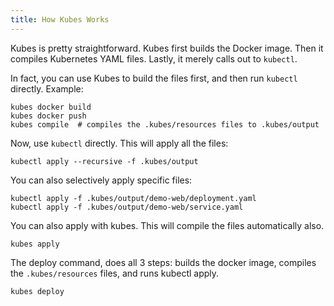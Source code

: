 ```yaml
---
title: How Kubes Works
---
```


Kubes is pretty straightforward. Kubes first builds the Docker image. Then it compiles Kubernetes YAML files. Lastly, it merely calls out to `kubectl`.

In fact, you can use Kubes to build the files first, and then run `kubectl` directly. Example:

    kubes docker build
    kubes docker push
    kubes compile  # compiles the .kubes/resources files to .kubes/output

Now, use `kubectl` directly. This will apply all the files:

    kubectl apply --recursive -f .kubes/output

You can also selectively apply specific files:

    kubectl apply -f .kubes/output/demo-web/deployment.yaml
    kubectl apply -f .kubes/output/demo-web/service.yaml

You can also apply with kubes. This will compile the files automatically also.

    kubes apply

The deploy command, does all 3 steps: builds the docker image, compiles the `.kubes/resources` files, and runs kubectl apply.

    kubes deploy

